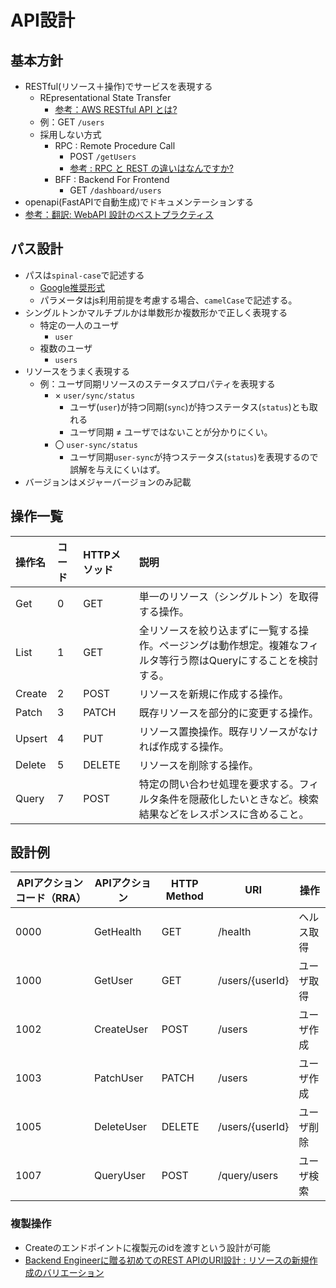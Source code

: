 # API設計
## 基本方針
- RESTful(リソース＋操作)でサービスを表現する
    - REpresentational State Transfer
        - [参考：AWS RESTful API とは?](https://aws.amazon.com/jp/what-is/restful-api/)
    - 例：GET `/users`
    - 採用しない方式
        - RPC : Remote Procedure Call
            - POST `/getUsers`
            - [参考 : RPC と REST の違いはなんですか?](https://aws.amazon.com/jp/compare/the-difference-between-rpc-and-rest/)
        - BFF : Backend For Frontend
            - GET `/dashboard/users`
- openapi(FastAPIで自動生成)でドキュメンテーションする
- [参考：翻訳: WebAPI 設計のベストプラクティス](https://qiita.com/mserizawa/items/b833e407d89abd21ee72)

## パス設計
- パスは`spinal-case`で記述する
    - [Google推奨形式](https://developers.google.com/search/docs/crawling-indexing/url-structure?hl=ja#:~:text=%E6%8E%A8%E5%A5%A8%E3%81%95%E3%82%8C%E3%82%8B%3A%20%E3%83%8F%E3%82%A4%E3%83%95%E3%83%B3%EF%BC%88%2D%EF%BC%89%E3%82%92%E4%BD%BF%E7%94%A8%E3%81%99%E3%82%8B%E3%80%82)
    - パラメータはjs利用前提を考慮する場合、`camelCase`で記述する。
- シングルトンかマルチプルかは単数形か複数形かで正しく表現する
    - 特定の一人のユーザ
        - `user`
    - 複数のユーザ
        - `users`
- リソースをうまく表現する
    - 例：ユーザ同期リソースのステータスプロパティを表現する
        - × `user/sync/status`
            - ユーザ(`user`)が持つ同期(`sync`)が持つステータス(`status`)とも取れる
            - ユーザ同期 ≠ ユーザではないことが分かりにくい。
        - 〇 `user-sync/status`
            - ユーザ同期`user-sync`が持つステータス(`status`)を表現するので誤解を与えにくいはず。
- バージョンはメジャーバージョンのみ記載

## 操作一覧
| 操作名 | コード | HTTPメソッド | 説明                                                                                                            |
| :----- | :----- | :----------- | :-------------------------------------------------------------------------------------------------------------- |
| Get    | 0      | GET          | 単一のリソース（シングルトン）を取得する操作。                                                                  |
| List   | 1      | GET          | 全リソースを絞り込まずに一覧する操作。ページングは動作想定。複雑なフィルタ等行う際はQueryにすることを検討する。 |
| Create | 2      | POST         | リソースを新規に作成する操作。                                                                                  |
| Patch  | 3      | PATCH        | 既存リソースを部分的に変更する操作。                                                                            |
| Upsert | 4      | PUT          | リソース置換操作。既存リソースがなければ作成する操作。                                                          |
| Delete | 5      | DELETE       | リソースを削除する操作。                                                                                        |
| Query  | 7      | POST         | 特定の問い合わせ処理を要求する。フィルタ条件を隠蔽化したいときなど。検索結果などをレスポンスに含めること。      |

<!-- ## HTTPステータスコード
- 実行結果に対して正しいコードでレスポンスすること
- **TBD**

| コード | メッセージ         | GET            | POST           | PATCH          | PUT            | DELETE         |
| ------ | ------------------ | -------------- | -------------- | -------------- | -------------- | -------------- |
| 200    | OK                 | 取得成功       | 投函成功       | 更新成功       | 置換成功       | 削除成功       |
| 400    | Bad Request        | リクエストミス |                |                |                |                |
| 401    | Unauthorized       | 認証が必要     | 認証が必要     | 認証が必要     | 認証が必要     | 認証が必要     |
| 403    | Forbidden          | 権限が必要     | 権限が必要     | 権限が必要     | 権限が必要     | 権限が必要     |
| 404    | Not Found          | リソースがない |                | リソースがない |                | リソースがない |
| 405    | Method Not Allowed | 不許可メソッド | 不許可メソッド | 不許可メソッド | 不許可メソッド | 不許可メソッド |
| 409    | Conflict           | -              |                |                | 競合している   |                |

-->

## 設計例
| APIアクションコード（RRA） | APIアクション | HTTP Method | URI             | 操作       |
| -------------------------- | ------------- | ----------- | --------------- | ---------- |
| 0000                       | GetHealth     | GET         | /health         | ヘルス取得 |
| 1000                       | GetUser       | GET         | /users/{userId} | ユーザ取得 |
| 1002                       | CreateUser    | POST        | /users          | ユーザ作成 |
| 1003                       | PatchUser     | PATCH       | /users          | ユーザ作成 |
| 1005                       | DeleteUser    | DELETE      | /users/{userId} | ユーザ削除 |
| 1007                       | QueryUser     | POST        | /query/users    | ユーザ検索 |

### 複製操作
- Createのエンドポイントに複製元のidを渡すという設計が可能
- [Backend Engineerに贈る初めてのREST APIのURI設計 : リソースの新規作成のバリエーション](https://qiita.com/alstrocrack/items/d53029b8c5d3edcb7a25#%E3%83%AA%E3%82%BD%E3%83%BC%E3%82%B9%E3%81%AE%E6%96%B0%E8%A6%8F%E4%BD%9C%E6%88%90%E3%81%AE%E3%83%90%E3%83%AA%E3%82%A8%E3%83%BC%E3%82%B7%E3%83%A7%E3%83%B3)